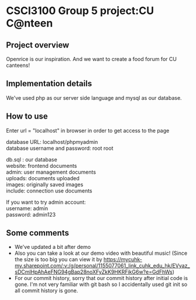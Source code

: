 # CSCI3100 Group 5 project:CU C@nteen
## Project overview
Openrice is our inspiration. And we want to create a food forum for CU canteens!

## Implementation details
We've used php as our server side language and mysql as our database.  

## How to use
Enter url = "localhost" in browser in order to get access to the page 

database URL: localhost/phpmyadmin  
database username and password: root   root  

db.sql : our database  
website: frontend documents  
admin: user management documents  
uploads: documents uploaded  
images: originally saved images  
include: connection use documents  

If you want to try admin account:  
username: admin  
password: admin123  

## Some comments
- We've updated a bit after demo  
- Also you can take a look at our demo video with beautiful music!  (Since the size is too big you can view it by https://mycuhk-my.sharepoint.com/:v:/g/personal/1155077061_link_cuhk_edu_hk/EVyaz_sDCmlHpAhAeFNG94gBap28noXFyZkK9HKRFikG6w?e=GdFhWs)  
- For our commit history, sorry that our commit history after initial code is gone. I'm not very familiar with git bash so I accidentally used git init so all commit history is gone.  
